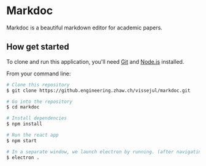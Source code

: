 # Markdoc
Markdoc is a beautiful markdown editor for academic papers.

## How get started

To clone and run this application, you'll need [Git](https://git-scm.com) and [Node.js](https://nodejs.org/en/download/) installed.

From your command line:

```bash
# Clone this repository
$ git clone https://github.engineering.zhaw.ch/vissejul/markdoc.git

# Go into the repository
$ cd markdoc

# Install dependencies
$ npm install

# Run the react app
$ npm start

# In a separate window, we launch electron by running. (after navigating back into the folder)
$ electron .
```
